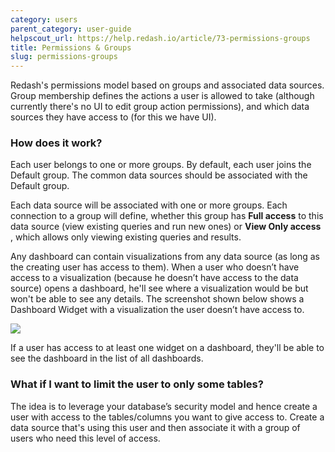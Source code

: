 ```yaml
---
category: users
parent_category: user-guide
helpscout_url: https://help.redash.io/article/73-permissions-groups
title: Permissions & Groups
slug: permissions-groups
---
```


Redash's permissions model based on groups and associated data sources. Group
membership defines the actions a user is allowed to take (although currently
there's no UI to edit group action permissions), and which data sources they
have access to (for this we have UI).

### How does it work?

Each user belongs to one or more groups. By default, each user joins the
Default group. The common data sources should be associated with the Default
group.

Each data source will be associated with one or more groups. Each connection
to a group will define, whether this group has **Full access** to this data
source (view existing queries and run new ones) or **View Only access** ,
which allows only viewing existing queries and results.

Any dashboard can contain visualizations from any data source (as long as the
creating user has access to them). When a user who doesn’t have access to a
visualization (because he doesn’t have access to the data source) opens a
dashboard, he'll see where a visualization would be but won't be able to see
any details. The screenshot shown below shows a Dashboard Widget with a
visualization the user doesn’t have access to.

![](/static/images/docs/gitbook/restricted-widget.png)

If a user has access to at least one widget on a dashboard, they'll be able to
see the dashboard in the list of all dashboards.

### What if I want to limit the user to only some tables?

The idea is to leverage your database’s security model and hence create a user
with access to the tables/columns you want to give access to. Create a data
source that's using this user and then associate it with a group of users who
need this level of access.
